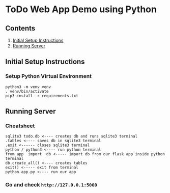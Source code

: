 # ToDo Web App Demo using Python


## Contents

1. [Initial Setup Instructions](#initial-setup-instructions)
1. [Running Server](#running-server)


## Initial Setup Instructions

### Setup Python Virtual Environment
```buildoutcfg
python3 -m venv venv
. venv/bin/activate
pip3 install -r requirements.txt
```
## Running Server
### Cheatsheet
```buildoutcfg
sqlite3 todo.db <---- creates db and runs sqlite3 terminal
.tables <---- saves db in sqlite3 terminal
.exit <------ closes sqlite3 terminal
python / python3 <---- run python terminal
from app  import  db <----- import db from our flask app inside python terminal
db.create_all() <---- creates tables
exit() <----- exit from terminal
python app.py <---- run our app
```
### Go and check `http://127.0.0.1:5000`
